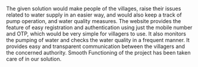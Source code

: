 The given solution would make people of the villages, raise their issues related to water supply in an easier way, and would also keep a track of pump operation, and water quality measures.
The website provides the feature of easy registration and authentication using just the mobile number and OTP, which would be very simple for villagers to use.
It also monitors the pumping of water and checks the water quality in a frequent manner.
It provides easy and transparent communication between the villagers and the concerned authority.
Smooth Functioning of the project has been taken care of in our solution.